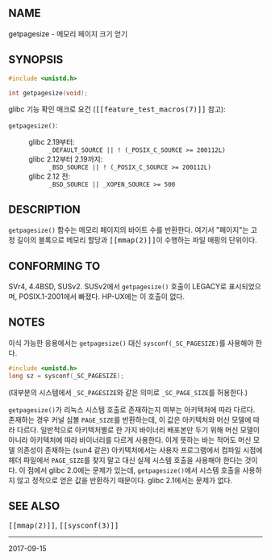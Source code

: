 ## NAME

getpagesize - 메모리 페이지 크기 얻기

## SYNOPSIS

```c
#include <unistd.h>

int getpagesize(void);
```

glibc 기능 확인 매크로 요건 (<tt>[[feature_test_macros(7)]]</tt> 참고):

<dl>
<dt><code>getpagesize()</code>:</dt>
<dd>
 <dl>
 <dt>glibc 2.19부터:</dt>
 <dd><code>_DEFAULT_SOURCE || ! (_POSIX_C_SOURCE >= 200112L)</code></dd>
 <dt>glibc 2.12부터 2.19까지:</dt>
 <dd><code>_BSD_SOURCE || ! (_POSIX_C_SOURCE >= 200112L)</code></dd>
 <dt>glibc 2.12 전:</dt>
 <dd><code>_BSD_SOURCE || _XOPEN_SOURCE >= 500</code></dd>
 </dl>
</dd>
</dl>

## DESCRIPTION

`getpagesize()` 함수는 메모리 페이지의 바이트 수를 반환한다. 여기서 "페이지"는 고정 길이의 블록으로 메모리 할당과 <tt>[[mmap(2)]]</tt>이 수행하는 파일 매핑의 단위이다.

## CONFORMING TO

SVr4, 4.4BSD, SUSv2. SUSv2에서 `getpagesize()` 호출이 LEGACY로 표시되었으며, POSIX.1-2001에서 빠졌다. HP-UX에는 이 호출이 없다.

## NOTES

이식 가능한 응용에서는 `getpagesize()` 대신 `sysconf(_SC_PAGESIZE)`를 사용해야 한다.

```c
#include <unistd.h>
long sz = sysconf(_SC_PAGESIZE);
```

(대부분의 시스템에서 `_SC_PAGESIZE`와 같은 의미로 `_SC_PAGE_SIZE`를 허용한다.)

`getpagesize()`가 리눅스 시스템 호출로 존재하는지 여부는 아키텍처에 따라 다르다. 존재하는 경우 커널 심볼 `PAGE_SIZE`를 반환하는데, 이 값은 아키텍처와 머신 모델에 따라 다르다. 일반적으로 아키텍처별로 한 가지 바이너리 배포본만 두기 위해 머신 모델이 아니라 아키텍처에 따라 바이너리를 다르게 사용한다. 이게 뜻하는 바는 적어도 머신 모델 의존성이 존재하는 (sun4 같은) 아키텍처에서는 사용자 프로그램에서 컴파일 시점에 헤더 파일에서 `PAGE_SIZE`를 찾지 말고 대신 실제 시스템 호출을 사용해야 한다는 것이다. 이 점에서 glibc 2.0에는 문제가 있는데, `getpagesize()`에서 시스템 호출을 사용하지 않고 정적으로 얻은 값을 반환하기 때문이다. glibc 2.1에서는 문제가 없다.

## SEE ALSO

<tt>[[mmap(2)]]</tt>, <tt>[[sysconf(3)]]</tt>

----

2017-09-15
